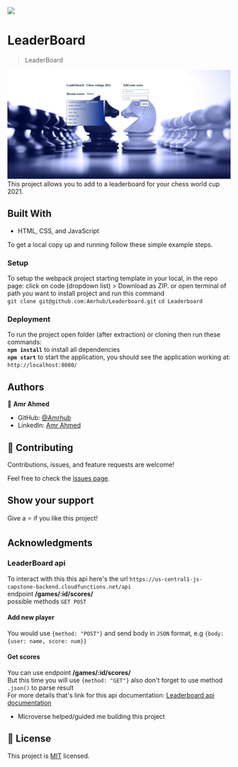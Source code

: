 ![](https://img.shields.io/badge/Microverse-blueviolet)

# LeaderBoard

> LeaderBoard

![screenshot](./app_screenshot.png)
This project allows you to add to a leaderboard for your chess world cup 2021.

## Built With

- HTML, CSS, and JavaScript

To get a local copy up and running follow these simple example steps.

### Setup

To setup the webpack project starting template in your local, in the repo page:
click on code (dropdown list) > Download as ZIP.
or open terminal of path you want to install project and run this command <br>
`git clone git@github.com:Amrhub/Leaderboard.git`
`cd Leaderboard`

### Deployment

To run the project open folder (after extraction) or cloning then run these commands: <br>
**`npm install`** to install all dependencies <br>
**`npm start`** to start the application, you should see the application working at: `http://localhost:8080/`

## Authors

👤 **Amr Ahmed**

- GitHub: [@Amrhub](https://github.com/Amrhub/)
- LinkedIn: [Amr Ahmed](https://www.linkedin.com/in/amr-ahmed-655420191/)

## 🤝 Contributing

Contributions, issues, and feature requests are welcome!

Feel free to check the [issues page](../../issues/).

## Show your support

Give a ⭐️ if you like this project!

## Acknowledgments

### LeaderBoard api 

To interact with this this api here's the url `https://us-central1-js-capstone-backend.cloudfunctions.net/api` <br>
endpoint  **/games/:id/scores/** <br>
possible methods `GET POST`

#### Add new player 
You would use `{method: "POST"}` and send body in `JSON` format, e.g `{body: {user: name, score: num}}`

#### Get scores 
You can use endpoint **/games/:id/scores/** <br> 
But this time you will use `{method: "GET"}` also don't forget to use method `.json()` to parse result
<br>
For more details that's link for this api documentation: 
[Leaderboard api documentation](https://www.notion.so/Leaderboard-API-service-24c0c3c116974ac49488d4eb0267ade3) 
- Microverse helped/guided me building this project

## 📝 License

This project is [MIT](./MIT.md) licensed.
